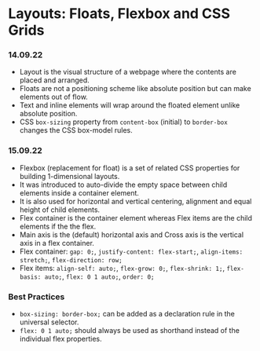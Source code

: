 # Layouts: Floats, Flexbox and CSS Grids

### 14.09.22

- Layout is the visual structure of a webpage where the contents are placed and arranged.
- Floats are not a positioning scheme like absolute position but can make elements out of flow.
- Text and inline elements will wrap around the floated element unlike absolute position.
- CSS `box-sizing` property from `content-box` (initial) to `border-box` changes the CSS box-model rules.

### 15.09.22

- Flexbox (replacement for float) is a set of related CSS properties for building 1-dimensional layouts.
- It was introduced to auto-divide the empty space between child elements inside a container element.
- It is also used for horizontal and vertical centering, alignment and equal height of child elements.
- Flex container is the container element whereas Flex items are the child elements if the the flex.
- Main axis is the (default) horizontal axis and Cross axis is the vertical axis in a flex container.
- Flex container: `gap: 0;`, `justify-content: flex-start;`, `align-items: stretch;`, `flex-direction: row;`
- Flex items: `align-self: auto;`, `flex-grow: 0;`, `flex-shrink: 1;`, `flex-basis: auto;`, `flex: 0 1 auto;`, `order: 0;`

### Best Practices

- `box-sizing: border-box;` can be added as a declaration rule in the universal selector.
- `flex: 0 1 auto;` should always be used as shorthand instead of the individual flex properties.

